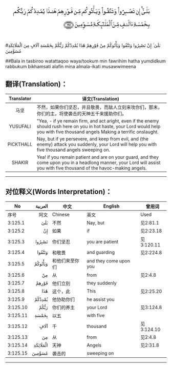 ![003:125](images/003_125.gif)

#بَلَىٰ ۚ إِنْ تَصْبِرُوا وَتَتَّقُوا وَيَأْتُوكُمْ مِنْ فَوْرِهِمْ هَٰذَا يُمْدِدْكُمْ رَبُّكُمْ بِخَمْسَةِ آلَافٍ مِنَ الْمَلَائِكَةِ مُسَوِّمِينَ 

##Bala in tasbiroo watattaqoo waya/tookum min fawrihim hatha yumdidkum rabbukum bikhamsati alafin mina almala-ikati musawwimeena 

## 翻译(Translation)：

| Translator | 译文(Translation)                                            |
| :--------: | ------------------------------------------------------------ |
|    马坚    | 不然，如果你们坚忍，并且敬畏，而敌人立刻来攻你们，那末，你们的主，将使袭击的天神五千来援助你们。 |
|  YUSUFALI  | "Yea, - if ye remain firm, and act aright, even if the enemy should rush here on you in hot haste, your Lord would help you with five thousand angels Making a terrific onslaught. |
| PICKTHALL  | Nay, but if ye persevere, and keep from evil, and (the enemy) attack you suddenly, your Lord will help you with five thousand angels sweeping on. |
|   SHAKIR   | Yea! if you remain patient and are on your guard, and they come upon you in a headlong manner, your Lord will assist you with five thousand of the havoc-making angels. |

---

## 对位释义(Words Interpretation)：

| No   | العربية | 中文    | English | 曾用词 |
| ---- | ------: | ------- | ------- | ------ |
| 序号 |    阿文 | Chinese | 英文    | Used   |
| 3:125.1  | بَلَىٰ      | 不然           | Nay, but               | 见2:81.1   |
| 3:125.2  | إِنْ       | 如果           | if                     | 见2:23.18  |
| 3:125.3  | تَصْبِرُوا   | 你们坚忍       | you are patient        | 见3:120.11 |
| 3:125.4  | وَتَتَّقُوا   | 和敬畏         | and guarding           | 见2:224.8  |
| 3:125.5  | وَيَأْتُوكُمْ  | 和他们来至你们 | and they come upon you |            |
| 3:125.6  | مِنْ       | 从             | from                   | 见2:4.8    |
| 3:125.7  | فَوْرِهِمْ    | 他们立刻       | they suddenly          |            |
| 3:125.8  | هَٰذَا      | 这个，此       | This                   | 见2:25.20  |
| 3:125.9  | يُمْدِدْكُمْ   | 他协助你们     | he assist you          |            |
| 3:125.10 | رَبُّكُمْ     | 你们的养主     | your Lord              | 见3:124.8  |
| 3:125.11 | بِخَمْسَةِ    | 以五           | with five              |            |
| 3:125.12 | آلَافٍ     | 千             | thousand               | 见3:124.10 |
| 3:125.13 | مِنَ       | 从             | from                   | 见2:4.8    |
| 3:125.14 | الْمَلَائِكَةِ | 天神           | Angels                 | 见2:31.8   |
| 3:125.15 | مُسَوِّمِينَ   | 袭击的         | sweeping on            |            |

---
